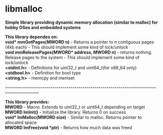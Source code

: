 # libmalloc
<b>Simple library providing dynamic memory allocation (similar to malloc) for hobby OSes and embedded systems</b>

<b>This library dependes on:</b><br>
<b>void* mmGetPages(MWORD n)</b> - Returns a pointer to n contiguous pages (4kb each) - This should implement some kind of lock/unlock<br>
<b>void mmReleasePages(MWORD* address, MWORD n)</b> - returns nothing. Release pages to the system - This should implement some kind of lock/unlock<br>
<b><stdint.h></b> - Definitions for uint32_t and uint64_t(for x86_64 only)<br>
<b><stdbool.h></b> - Definition for bool type<br>
<b><string.h></b> - memcpy and memset<br>

<b>---------------------------------------------------------------------------------------------</b><br>

<b>This library provides:</b><br>
<b>MWORD</b> - Macro. Extends to uint32_t or uint64_t depending on target<br>
<b>MWORD lmInit()</b> - Initialize the library. Returns 0 on success<br>
<b>void* lmMalloc(MWORD size)</b> - Similar to malloc. Returns pointer to allocated space<br>
<b>MWORD lmFree(void *ptr)</b> - Returns how much data was freed<br>



